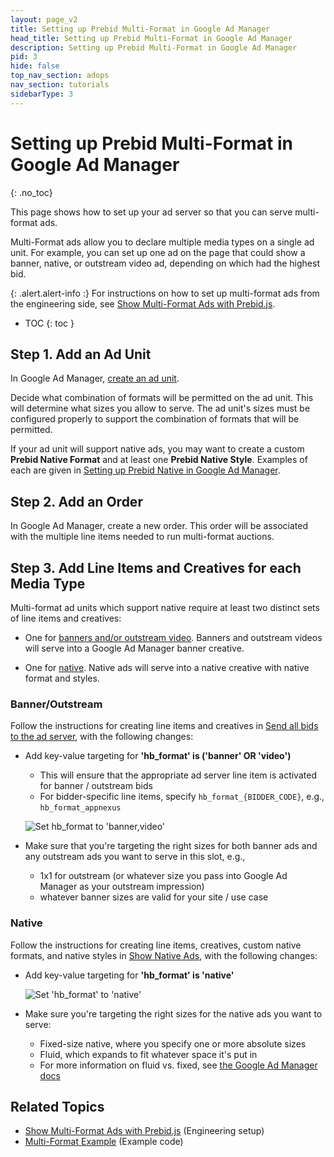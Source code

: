 ```yaml
---
layout: page_v2
title: Setting up Prebid Multi-Format in Google Ad Manager
head_title: Setting up Prebid Multi-Format in Google Ad Manager
description: Setting up Prebid Multi-Format in Google Ad Manager
pid: 3
hide: false
top_nav_section: adops
nav_section: tutorials
sidebarType: 3
---
```




# Setting up Prebid Multi-Format in Google Ad Manager
{: .no_toc}

This page shows how to set up your ad server so that you can serve multi-format ads.

Multi-Format ads allow you to declare multiple media types on a single ad unit.  For example, you can set up one ad on the page that could show a banner, native, or outstream video ad, depending on which had the highest bid.

{: .alert.alert-info :}
For instructions on how to set up multi-format ads from the engineering side, see [Show Multi-Format Ads with Prebid.js]({{site.baseurl}}/dev-docs/show-multi-format-ads.html).

* TOC
{: toc }

## Step 1. Add an Ad Unit

In Google Ad Manager, [create an ad unit](https://support.google.com/admanager/answer/177203).

Decide what combination of formats will be permitted on the ad unit.  This will determine what sizes you allow to serve.  The ad unit's sizes must be configured properly to support the combination of formats that will be permitted.

If your ad unit will support native ads, you may want to create a custom **Prebid Native Format** and at least one **Prebid Native Style**.  Examples of each are given in [Setting up Prebid Native in Google Ad Manager][nativeAdSetup].

## Step 2. Add an Order

In Google Ad Manager, create a new order.  This order will be associated with the multiple line items needed to run multi-format auctions.

## Step 3. Add Line Items and Creatives for each Media Type

Multi-format ad units which support native require at least two distinct sets of line items and creatives:

+ One for [banners and/or outstream video][bannerAdSetup].  Banners and outstream videos will serve into a Google Ad Manager banner creative.

+ One for [native][nativeAdSetup].  Native ads will serve into a native creative with native format and styles.

### Banner/Outstream

Follow the instructions for creating line items and creatives in [Send all bids to the ad server][bannerAdSetup], with the following changes:

+ Add key-value targeting for **'hb_format' is ('banner' OR 'video')**
    + This will ensure that the appropriate ad server line item is activated for banner / outstream bids
    + For bidder-specific line items, specify `hb_format_{BIDDER_CODE}`, e.g., `hb_format_appnexus`

    ![Set hb_format to 'banner,video']({{site.baseurl}}/assets/images/ad-ops/multi-format/hb_format_video_banner.png)

+ Make sure that you're targeting the right sizes for both banner ads and any outstream ads you want to serve in this slot, e.g.,
    + 1x1 for outstream (or whatever size you pass into Google Ad Manager as your outstream impression)
    + whatever banner sizes are valid for your site / use case

### Native

Follow the instructions for creating line items, creatives, custom native formats, and native styles in [Show Native Ads][nativeAdSetup], with the following changes:

+ Add key-value targeting for **'hb_format' is 'native'**

    ![Set 'hb_format' to 'native']({{site.baseurl}}/assets/images/ad-ops/multi-format/hb_format_native.png)

+ Make sure you're targeting the right sizes for the native ads you want to serve:
    + Fixed-size native, where you specify one or more absolute sizes
    + Fluid, which expands to fit whatever space it's put in
    + For more information on fluid vs. fixed, see [the Google Ad Manager docs](https://support.google.com/admanager/answer/6366914)

## Related Topics

+ [Show Multi-Format Ads with Prebid.js]({{site.baseurl}}/dev-docs/show-multi-format-ads.html) (Engineering setup)
+ [Multi-Format Example]({{site.baseurl}}/dev-docs/examples/multi-format-example.html) (Example code)



<!-- Reference Links -->

[bannerAdSetup]: {{site.baseurl}}/adops/send-all-bids-adops.html
[nativeAdSetup]: {{site.baseurl}}/adops/setting-up-prebid-native-in-dfp.html
[createCustomNativeFormat]: {{site.baseurl}}/adops/setting-up-prebid-native-in-dfp.html#create-a-custom-native-ad-format
